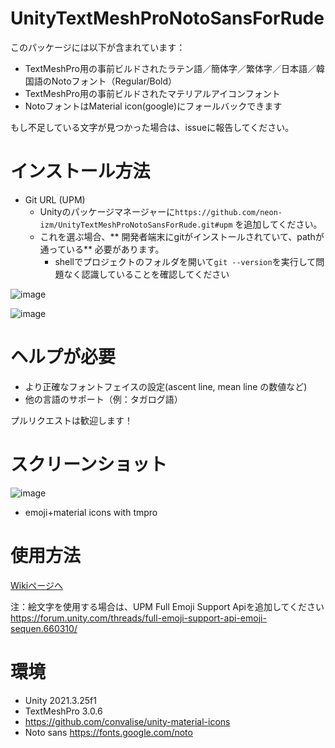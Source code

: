 # UnityTextMeshProNotoSansForRude
このパッケージには以下が含まれています：
- TextMeshPro用の事前ビルドされたラテン語／簡体字／繁体字／日本語／韓国語のNotoフォント（Regular/Bold）
- TextMeshPro用の事前ビルドされたマテリアルアイコンフォント
- NotoフォントはMaterial icon(google)にフォールバックできます

もし不足している文字が見つかった場合は、issueに報告してください。

# インストール方法
- Git URL (UPM)
  - Unityのパッケージマネージャーに`https://github.com/neon-izm/UnityTextMeshProNotoSansForRude.git#upm` を追加してください。
  - これを選ぶ場合、** 開発者端末にgitがインストールされていて、pathが通っている** 必要があります。
    - shellでプロジェクトのフォルダを開いて`git --version`を実行して問題なく認識していることを確認してください
  
![image](https://github.com/neon-izm/UnityTextMeshProNotoSansForRude/assets/3115650/773be7f2-8f1e-45cd-ae41-e9a993d3a4ef)

![image](https://github.com/neon-izm/UnityTextMeshProNotoSansForRude/assets/3115650/c1f8a098-eeb7-4cf2-95c3-764e045025f9)

# ヘルプが必要
- より正確なフォントフェイスの設定(ascent line, mean line の数値など)
- 他の言語のサポート（例：タガログ語）

プルリクエストは歓迎します！

# スクリーンショット
![image](https://github.com/neon-izm/UnityTextMeshProNotoSansForRude/assets/3115650/a3b575e0-1449-467c-bff4-c3b36d503426)

- emoji+material icons with tmpro

# 使用方法
[Wikiページへ](../../wiki)

注：絵文字を使用する場合は、UPM Full Emoji Support Apiを追加してください https://forum.unity.com/threads/full-emoji-support-api-emoji-sequen.660310/

# 環境
- Unity 2021.3.25f1
- TextMeshPro 3.0.6
- https://github.com/convalise/unity-material-icons
- Noto sans https://fonts.google.com/noto
